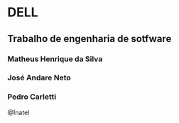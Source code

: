# DELL
##  Trabalho de engenharia de sotfware
###  Matheus Henrique da Silva
###  José Andare Neto
###  Pedro Carletti

@Inatel